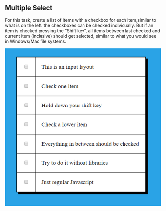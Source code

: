 ## Multiple Select

For this task, create a list of items with a checkbox for each item,similar to what is on the left. the checkboxes can be checked individually. But if an item is checked pressing the “Shift key”, all  items between last checked and current item (inclusive) should get selected, similar to what you would see in Windows/Mac file systems. 

![](../ss/select.png)